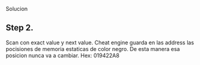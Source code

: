 Solucion 
## Step 2.
Scan con exact value y next value. Cheat engine guarda en las address las pocisiones de memoria estaticas de color negro. De esta manera esa posicion nunca va a cambiar.
Hex: 019422A8